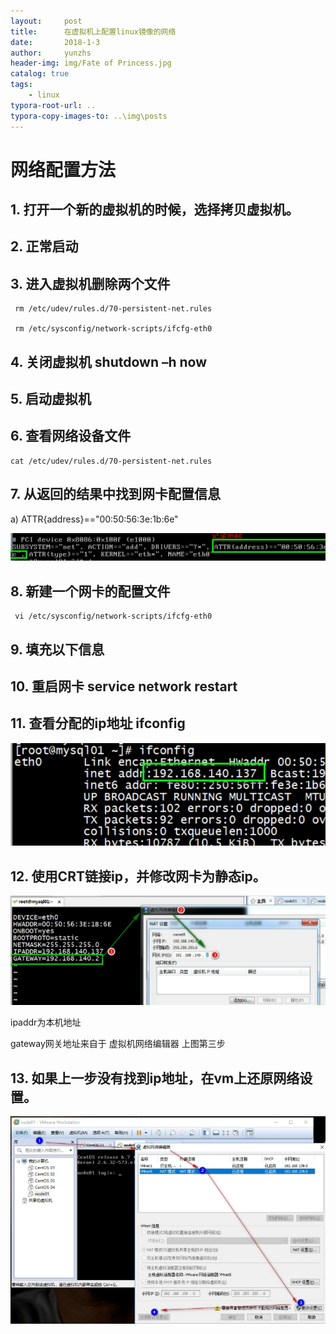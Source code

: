 ```yaml
---
layout:     post
title:      在虚拟机上配置linux镜像的网络
date:       2018-1-3
author:     yunzhs
header-img: img/Fate of Princess.jpg
catalog: true
tags:
    - linux
typora-root-url: ..
typora-copy-images-to: ..\img\posts
---
```


# 网络配置方法

 

## 1. 打开一个新的虚拟机的时候，选择拷贝虚拟机。

## 2. 正常启动

## 3. 进入虚拟机删除两个文件

```
 rm /etc/udev/rules.d/70-persistent-net.rules

 rm /etc/sysconfig/network-scripts/ifcfg-eth0

```

## 4. 关闭虚拟机 shutdown –h now

## 5. 启动虚拟机

## 6. 查看网络设备文件

```
cat /etc/udev/rules.d/70-persistent-net.rules
```

## 7. 从返回的结果中找到网卡配置信息

  a) ATTR{address}=="00:50:56:3e:1b:6e"

![1514961092477](/img/posts/1514961092477.png) 

## 8. 新建一个网卡的配置文件

```
 vi /etc/sysconfig/network-scripts/ifcfg-eth0
```

## 9. 填充以下信息

## 10. 重启网卡  service network restart

## 11. 查看分配的ip地址   ifconfig

![1514961109124](/img/posts/1514961109124.png) 

## 12. 使用CRT链接ip，并修改网卡为静态ip。

 

![1514961123608](/img/posts/1514961123608.png) 

ipaddr为本机地址

gateway网关地址来自于 虚拟机网络编辑器 上图第三步

 

## 13. 如果上一步没有找到ip地址，在vm上还原网络设置。

![1514961147947](/img/posts/1514961147947.png) 